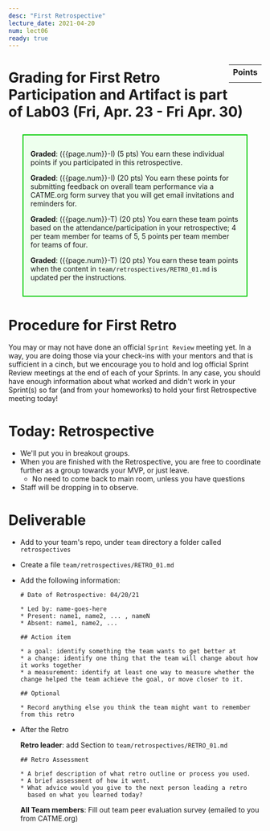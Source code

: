 ```yaml
---
desc: "First Retrospective"
lecture_date: 2021-04-20
num: lect06
ready: true
---
```


<style>
div.grade { margin: 2em; padding: 1em; border: 2px solid #0c0; background-color: #efe; }   
</style>

<div style="float:right; width: auto;">

<table style="margin-top:1em;">
<tr>
   <th>Points</th>
</tr>
<tr>
   <td class="pointCount"></td>
</tr>
</table>

</div>

# Grading for First Retro Participation and Artifact is part of **Lab03 (Fri, Apr. 23 - Fri Apr. 30)**

<div class="grade" markdown="1">

**Graded**: ({{page.num}}-I) (5 pts) You earn these individual points if you participated in this retrospective.

**Graded**: ({{page.num}}-I) (20 pts) You earn these points for submitting feedback on overall team performance via a CATME.org form survey that you will get email invitations and reminders for.

**Graded**: ({{page.num}}-T) (20 pts) You earn these team points based on the attendance/participation in your retrospective; 4 per team member for teams of 5,  5 points per team member for teams of four.

**Graded**: ({{page.num}}-T) (20 pts) You earn these team points when the content in `team/retrospectives/RETRO_01.md` is updated per the instructions.

</div>

# Procedure for First Retro

You may or may not have done an official `Sprint Review` meeting yet. In a way, you are doing those via your check-ins with your mentors and that is sufficient in a cinch, but we encourage you to hold and log official Sprint Review meetings at the end of each of your Sprints. In any case, you should have enough information about what worked and didn't work in your Sprint(s) so far (and from your homeworks) to hold your first Retrospective meeting today! 

# Today: Retrospective

* We'll put you in breakout groups.
* When you are finished with the Retrospective, you are free to coordinate further as a group towards your MVP, or just leave.
  * No need to come back to main room, unless you have questions 
* Staff will be dropping in to observe.

# Deliverable  

* Add to your team's repo, under `team` directory a folder called `retrospectives`
* Create a file `team/retrospectives/RETRO_01.md`


* Add the following information:

  ```
  # Date of Retrospective: 04/20/21

  * Led by: name-goes-here
  * Present: name1, name2, ... , nameN
  * Absent: name1, name2, ...

  ## Action item

  * a goal: identify something the team wants to get better at
  * a change: identify one thing that the team will change about how it works together
  * a measurement: identify at least one way to measure whether the change helped the team achieve the goal, or move closer to it.

  ## Optional

  * Record anything else you think the team might want to remember from this retro

  ```

 
* After the Retro
  
  **Retro leader**: add Section to `team/retrospectives/RETRO_01.md`
  
  ```
  ## Retro Assessment

  * A brief description of what retro outline or process you used.
  * A brief assessment of how it went.
  * What advice would you give to the next person leading a retro
    based on what you learned today?
  ```

 
  **All Team members**: Fill out team peer evaluation survey (emailed to you from CATME.org)






